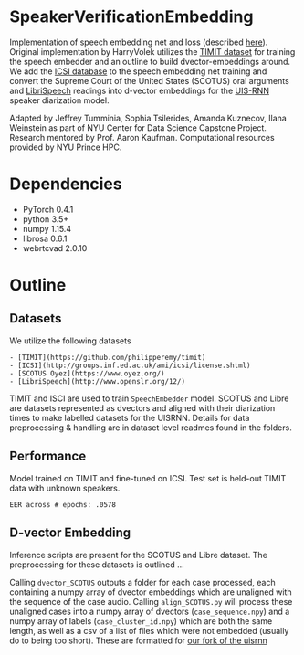 # SpeakerVerificationEmbedding


Implementation of speech embedding net and loss (described [here](https://arxiv.org/pdf/1710.10467.pdf)). Original implementation by HarryVolek utilizes the [TIMIT dataset](https://github.com/philipperemy/timit) for training the speech embedder and an outline to build dvector-embeddings around. We add the [ICSI database](http://groups.inf.ed.ac.uk/ami/icsi/license.shtml) to the speech embedding net training and convert the Supreme Court of the United States (SCOTUS) oral arguments and [LibriSpeech](http://www.openslr.org/12/) readings into d-vector embeddings for the [UIS-RNN](https://github.com/google/uis-rnn) speaker diarization model. 

Adapted by Jeffrey Tumminia, Sophia Tsilerides, Amanda Kuznecov, Ilana Weinstein as part of NYU Center for Data Science Capstone Project. Research mentored by Prof. Aaron Kaufman. Computational resources provided by NYU Prince HPC.  


# Dependencies

* PyTorch 0.4.1
* python 3.5+
* numpy 1.15.4
* librosa 0.6.1
* webrtcvad 2.0.10


# Outline

## Datasets

We utilize the following datasets

    - [TIMIT](https://github.com/philipperemy/timit)
    - [ICSI](http://groups.inf.ed.ac.uk/ami/icsi/license.shtml)
    - [SCOTUS Oyez](https://www.oyez.org/)
    - [LibriSpeech](http://www.openslr.org/12/)
    
TIMIT and ISCI are used to train `SpeechEmbedder` model. SCOTUS and Libre are datasets represented as dvectors and aligned with their diarization times to make labelled datasets for the UISRNN. Details for data preprocessing & handling are in dataset level readmes found in the folders.
    
## Performance 

Model trained on TIMIT and fine-tuned on ICSI. Test set is held-out TIMIT data with unknown speakers.

```
EER across # epochs: .0578
```

## D-vector Embedding

Inference scripts are present for the SCOTUS and Libre dataset. The preprocessing for these datasets is outlined ...


Calling `dvector_SCOTUS` outputs a folder for each case processed, each containing a numpy array of dvector embeddings which are unaligned with the sequence of the case audio. Calling `align_SCOTUS.py` will process these unaligned cases into a numpy array of dvectors (`case_sequence.npy`) and a numpy array of labels (`case_cluster_id.npy`) which are both the same length, as well as a csv of a list of files which were not embedded (usually do to being too short). These are formatted for [our fork of the uisrnn](https://github.com/JeffT13/LegalUISRNN)